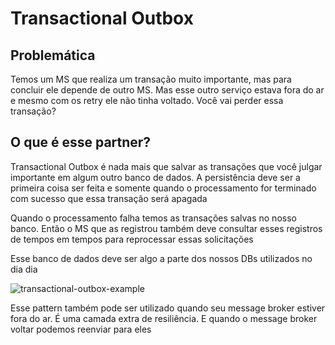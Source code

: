 # Transactional Outbox

## Problemática

Temos um MS que realiza um transação muito importante, mas para concluir ele depende de outro MS.
Mas esse outro serviço estava fora do ar e mesmo com os retry ele não tinha voltado. Você vai perder essa transação?

## O que é esse partner?

Transactional Outbox é nada mais que salvar as transações que você julgar importante em algum outro banco de dados.
A persistência deve ser a primeira coisa ser feita e somente quando o processamento for terminado com sucesso que essa transação será apagada

Quando o processamento falha temos as transações salvas no nosso banco. Então o MS que as registrou também deve consultar esses registros de tempos em tempos para reprocessar essas solicitações

Esse banco de dados deve ser algo a parte dos nossos DBs utilizados no dia dia

![transactional-outbox-example](transactional-outbox-example.png)

Esse pattern também pode ser utilizado quando seu message broker estiver fora do ar. É uma camada extra de resiliência. E quando o message broker voltar podemos reenviar para eles
